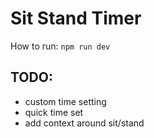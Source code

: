 # Sit Stand Timer

How to run:
``npm run dev``

## TODO:

- custom time setting
- quick time set
- add context around sit/stand
